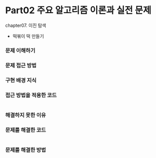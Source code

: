 # Part02 주요 알고리즘 이론과 실전 문제
chapter07. 이진 탐색
- 떡볶이 떡 만들기

### 문제 이해하기


### 문제 접근 방법


### 구현 배경 지식


### 접근 방법을 적용한 코드
```python

```
### 해결하지 못한 이유


### 문제를 해결한 코드
```python

```

### 문제를 해결한 방법
